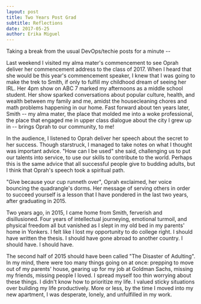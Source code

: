 ```yaml
---
layout: post
title: Two Years Post Grad
subtitle: Reflections 
date: 2017-05-25
author: Erika Miguel
---
```


Taking a break from the usual DevOps/techie posts for a minute -- 

Last weekend I visited my alma mater's commencement to see Oprah deliver her commencement address to the class of 2017. When I heard that she would be this year's commencement speaker, I knew that I was going to make the trek to Smith, if only to fulfill my childhood dream of seeing her IRL. Her 4pm show on ABC 7 marked my afternoons as a middle school student. Her show sparked conversations about popular culture, health, and wealth between my family and me, amidst the housecleaning chores and math problems happening in our home. Fast forward about ten years later, Smith -- my alma mater, the place that molded me into a woke professional, the place that engaged me in upper class dialogue about the city I grew up in -- brings Oprah to our community, to me! 

In the audience, I listened to Oprah deliver her speech about the secret to her success. Though starstruck, I managed to take notes on what I thought was important advice. "How can I be used" she said, challenging us to put our talents into service, to use our skills to contribute to the world. Perhaps this is the same advice that all successful people give to budding adults, but I think that Oprah's speech took a spiritual path.

"Give because your cup runneth over", Oprah exclaimed, her voice bouncing the quadrangle's dorms. Her message of serving others in order to succeed yourself is a lesson that I have pondered in the last two years, after graduating in 2015.

Two years ago, in 2015, I came home from Smith, ferverish and disillusioned. Four years of intellectual journeying, emotional turmoil, and physical freedom all but vanished as I slept in my old bed in my parents' home in Yonkers. I felt like I lost my opportunity to do college right. I should have written the thesis. I should have gone abroad to another country. I should have. I should have. 

The second half of 2015 should have been called "The Disaster of Adulting". In my mind, there were too many things going on at once: prepping to move out of my parents' house, gearing up for my job at Goldman Sachs, missing my friends, missing people I loved. I spread myself too thin worrying about these things. I didn't know how to prioritize my life. I valued sticky situations over building my life productively. More or less, by the time I moved into my new apartment, I was desperate, lonely, and unfulfilled in my work. 
